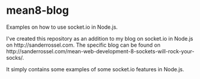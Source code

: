 # mean8-blog
Examples on how to use socket.io in Node.js.

<p>I've created this repository as an addition to my blog on socket.io in Node.js on http://sanderrossel.com. The specific blog can be found on http://sanderrossel.com/mean-web-development-8-sockets-will-rock-your-socks/.</p>
<p>It simply contains some examples of some socket.io features in Node.js.</p>
